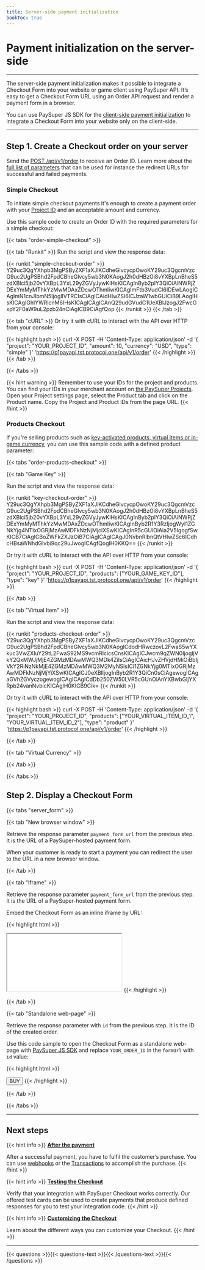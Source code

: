 ```yaml
---
title: Server-side payment initialization
bookToc: true
---
```


# Payment initialization on the server-side
***

The server-side payment initialization makes it possible to integrate a Checkout Form into your website or game client using PaySuper API. It’s easy to get a Checkout Form URL using an Order API request and render a payment form in a browser.

You can use PaySuper JS SDK for the [client-side payment initialization](/docs/payments/sdk-integration/) to integrate a Checkout Form into your website only on the client-side.

***

## **Step 1.** Create a Checkout order on your server

Send the [POST /api/v1/order](/docs/api/#tag/Payment-Order) to receive an Order ID. Learn more about the [full list of parameters](/docs/api/#tag/Payment-Order/paths/~1api~1v1~1order/post) that can be used for instance the redirect URLs for successful and failed payments.

### **Simple Checkout**

To initiate simple checkout payments it's enough to create a payment order with your [Project ID](/docs/payments/quick-start/#step-2-set-up-a-project) and an acceptable amount and currency.

Use this sample code to create an Order ID with the required parameters for a simple checkout:

{{< tabs "order-simple-checkout" >}}

{{< tab "Runkit" >}}
Run the script and view the response data:

{{< runkit "simple-checkout-order" >}}
Y29uc3QgYXhpb3MgPSByZXF1aXJlKCdheGlvcycpOwoKY29uc3QgcmVzcG9uc2UgPSBhd2FpdCBheGlvcy5wb3N0KAogJ2h0dHBzOi8vYXBpLnBheS5zdXBlci5jb20vYXBpL3YxL29yZGVyJywKIHsKICAgInByb2plY3QiOiAiNWRjZDExYmMyMThkYzMwMDAxZDcwOThmIiwKICAgImFtb3VudCI6IDEwLAogICAgImN1cnJlbmN5IjogIlVTRCIsCiAgICAidHlwZSI6ICJzaW1wbGUiCiB9LAogIHsKICAgIGhlYWRlcnM6IHsKICAgICAgICAnQ29udGVudC1UeXBlJzogJ2FwcGxpY2F0aW9uL2pzb24nCiAgICB9CiAgfQop
{{< /runkit >}}
{{< /tab >}}

{{< tab "cURL" >}}
Or try it with cURL to interact with the API over HTTP from your console:

{{< highlight bash >}}
curl -X POST -H 'Content-Type: application/json' -d '{
    "project": "YOUR_PROJECT_ID",
    "amount": 10,
    "currency": "USD",
    "type": "simple"
}' 'https://p1payapi.tst.protocol.one/api/v1/order'
{{< /highlight >}}
{{< /tab >}}

{{< /tabs >}}

{{< hint warning >}}
Remember to use your IDs for the project and products. You can find your IDs in your merchant account on [the PaySuper Projects](https://paysupermgmt.tst.protocol.one/projects/). Open your Project settings page, select the Product tab and click on the Product name. Copy the Project and Product IDs from the page URL.
{{< /hint >}}

### **Products Checkout**

If you're selling products such as [key-activated products, virtual items or in-game currency](/docs/payments/quick-start/#step-3-additional-sales-options), you can use this sample code with a defined product parameter:

{{< tabs "order-products-checkout" >}}

{{< tab "Game Key" >}}

Run the script and view the response data:

{{< runkit "key-checkout-order" >}}
Y29uc3QgYXhpb3MgPSByZXF1aXJlKCdheGlvcycpOwoKY29uc3QgcmVzcG9uc2UgPSBhd2FpdCBheGlvcy5wb3N0KAogJ2h0dHBzOi8vYXBpLnBheS5zdXBlci5jb20vYXBpL3YxL29yZGVyJywKIHsKICAgInByb2plY3QiOiAiNWRjZDExYmMyMThkYzMwMDAxZDcwOThmIiwKICAgInByb2R1Y3RzIjogWyI1ZGNkYjg4NTIxOGRjMzAwMDFkNzNjMjciXSwKICAgInR5cGUiOiAia2V5IgogfSwKICB7CiAgICBoZWFkZXJzOiB7CiAgICAgICAgJ0NvbnRlbnQtVHlwZSc6ICdhcHBsaWNhdGlvbi9qc29uJwogICAgfQogIH0KKQ==
{{< /runkit >}}

Or try it with cURL to interact with the API over HTTP from your console:

{{< highlight bash >}}
curl -X POST -H 'Content-Type: application/json' -d '{
    "project": "YOUR_PROJECT_ID",
    "products": ["YOUR_GAME_KEY_ID"],
    "type": "key"
}' 'https://p1payapi.tst.protocol.one/api/v1/order'
{{< /highlight >}}

{{< /tab >}}

{{< tab "Virtual Item" >}}

Run the script and view the response data:

{{< runkit "products-checkout-order" >}}
Y29uc3QgYXhpb3MgPSByZXF1aXJlKCdheGlvcycpOwoKY29uc3QgcmVzcG9uc2UgPSBhd2FpdCBheGlvcy5wb3N0KAogICdodHRwczovL2FwaS5wYXkuc3VwZXIuY29tL2FwaS92MS9vcmRlcicsCnsKICAgICJwcm9qZWN0IjogIjVkY2QxMWJjMjE4ZGMzMDAwMWQ3MDk4ZiIsCiAgICAicHJvZHVjdHMiOiBbIjVkY2RiNzNkMjE4ZGMzMDAwMWQ3M2MyNSIsICI1ZGNkYjg0MTIxOGRjMzAwMDFkNzNjMjYiXSwKICAgICJ0eXBlIjogInByb2R1Y3QiCn0sCiAgewogICAgaGVhZGVyczogewogICAgICAgICdDb250ZW50LVR5cGUnOiAnYXBwbGljYXRpb24vanNvbicKICAgIH0KICB9Cik=
{{< /runkit >}}

Or try it with cURL to interact with the API over HTTP from your console:

{{< highlight bash >}}
curl -X POST -H 'Content-Type: application/json' -d '{
    "project": "YOUR_PROJECT_ID",
    "products": ["YOUR_VIRTUAL_ITEM_ID_1", "YOUR_VIRTUAL_ITEM_ID_2"],
    "type": "product"
}' 'https://p1payapi.tst.protocol.one/api/v1/order'
{{< /highlight >}}

{{< /tab >}}

{{< tab "Virtual Currency" >}}


{{< /tab >}}

{{< /tabs >}}

## **Step 2.** Display a Checkout Form

{{< tabs "server_form" >}}

{{< tab "New browser window" >}}

Retrieve the response parameter `payment_form_url` from the previous step. It is the URL of a PaySuper-hosted payment form.

When your customer is ready to start a payment you can redirect the user to the URL in a new browser window.

{{< /tab >}}

{{< tab "Iframe" >}}

Retrieve the response parameter `payment_form_url` from the previous step. It is the URL of a PaySuper-hosted payment form.

Embed the Checkout Form as an inline iframe by URL:

{{< highlight html >}}
<iframe src="{payment_form_url}"></iframe>
{{< /highlight >}}

{{< /tab >}}

{{< tab "Standalone web-page" >}}

Retrieve the response parameter with `id` from the previous step. It is the ID of the created order.

Use this code sample to open the Checkout Form as a standalone web-page with [PaySuper JS SDK](/docs/payments/sdk-integration/#step-1-embed-the-checkout-form) and replace `YOUR_ORDER_ID` in the `formUrl` with `id` value:

{{< highlight html >}}
<script>
function buyItems() {
    const paySuper = new PaySuper({
        formUrl: 'https://order.pay.super.com/?order_id=YOUR_ORDER_ID'
    });

    paySuper.renderPage();
}
</script>

<button onclick="buyItems()">BUY</button>
{{< /highlight >}}

{{< /tab >}}

{{< /tabs >}}

***

## Next steps

{{< hint info >}}
[**After the payment**](/docs/payments/fulfillment/)

After a successful payment, you have to fulfil the customer’s purchase. You can use [webhooks](/docs/payments/fulfillment/#fulfilling-purchases-with-webhooks) or the [Transactions](/docs/payments/fulfillment/#fulfilling-purchases-with-the-dashboard) to accomplish the purchase.
{{< /hint >}}

{{< hint info >}}
[**Testing the Checkout**](/docs/payments/testing/)

Verify that your integration with PaySuper Checkout works correctly. Our offered test cards can be used to create payments that produce defined responses for you to test your integration code.
{{< /hint >}}

{{< hint info >}}
[**Customizing the Checkout**](/docs/payments/customization/)

Learn about the different ways you can customize your Checkout.
{{< /hint >}}

***

{{< questions >}}{{< questions-text >}}{{< /questions-text >}}{{< /questions >}}